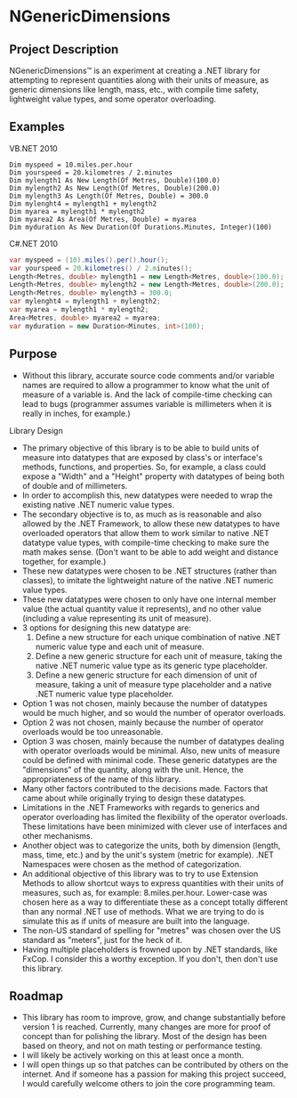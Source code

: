 # NGenericDimensions

## Project Description
NGenericDimensions™ is an experiment at creating a .NET library for attempting to represent quantities along with their units of measure, as generic dimensions like length, mass, etc., with compile time safety, lightweight value types, and some operator overloading.

## Examples

VB.NET 2010
```vbnet
Dim myspeed = 10.miles.per.hour
Dim yourspeed = 20.kilometres / 2.minutes
Dim mylength1 As New Length(Of Metres, Double)(100.0)
Dim mylength2 As New Length(Of Metres, Double)(200.0)
Dim mylength3 As Length(Of Metres, Double) = 300.0
Dim mylenght4 = mylength1 + mylength2
Dim myarea = mylength1 * mylength2
Dim myarea2 As Area(Of Metres, Double) = myarea
Dim myduration As New Duration(Of Durations.Minutes, Integer)(100)
```

C#.NET 2010
```csharp
var myspeed = (10).miles().per().hour();
var yourspeed = 20.kilometres() / 2.minutes();
Length<Metres, double> mylength1 = new Length<Metres, double>(100.0);
Length<Metres, double> mylength2 = new Length<Metres, double>(200.0);
Length<Metres, double> mylength3 = 300.0;
var mylenght4 = mylength1 + mylength2;
var myarea = mylength1 * mylength2;
Area<Metres, double> myarea2 = myarea;
var myduration = new Duration<Minutes, int>(100);
```

## Purpose

* Without this library, accurate source code comments and/or variable names are required to allow a programmer to know what the unit of measure of a variable is.  And the lack of compile-time checking can lead to bugs (programmer assumes variable is millimeters when it is really in inches, for example.)

Library Design

* The primary objective of this library is to be able to build units of measure into datatypes that are exposed by class's or interface's methods, functions, and properties.  So, for example, a class could expose a "Width" and a "Height" property with datatypes of being both of double and of millimeters.
* In order to accomplish this, new datatypes were needed to wrap the existing native .NET numeric value types.
* The secondary objective is to, as much as is reasonable and also allowed by the .NET Framework, to allow these new datatypes to have overloaded operators that allow them to work similar to native .NET datatype value types, with compile-time checking to make sure the math makes sense.  (Don't want to be able to add weight and distance together, for example.)
* These new datatypes were chosen to be .NET structures (rather than classes), to imitate the lightweight nature of the native .NET numeric value types.
* These new datatypes were chosen to only have one internal member value (the actual quantity value it represents), and no other value (including a value representing its unit of measure).
* 3 options for designing this new datatype are:
  1. Define a new structure for each unique combination of native .NET numeric value type and each unit of measure.
  2. Define a new generic structure for each unit of measure, taking the native .NET numeric value type as its generic type placeholder.
  3. Define a new generic structure for each dimension of unit of measure, taking a unit of measure type placeholder and a native .NET numeric value type placeholder.
* Option 1 was not chosen, mainly because the number of datatypes would be much higher, and so would the number of operator overloads.
* Option 2 was not chosen, mainly because the number of operator overloads would be too unreasonable.
* Option 3 was chosen, mainly because the number of datatypes dealing with operator overloads would be minimal.  Also, new units of measure could be defined with minimal code.  These generic datatypes are the "dimensions" of the quantity, along with the unit.  Hence, the appropriateness of the name of this library.
* Many other factors contributed to the decisions made.  Factors that came about while originally trying to design these datatypes.
* Limitations in the .NET Frameworks with regards to generics and operator overloading has limited the flexibility of the operator overloads.  These limitations have been minimized with clever use of interfaces and other mechanisms.
* Another object was to categorize the units, both by dimension (length, mass, time, etc.) and by the unit's system (metric for example).  .NET Namespaces were chosen as the method of categorization.
* An additional objective of this library was to try to use Extension Methods to allow shortcut ways to express quantities with their units of measures, such as, for example: 8.miles.per.hour.  Lower-case was chosen here as a way to differentiate these as a concept totally different than any normal .NET use of methods.  What we are trying to do is simulate this as if units of measure are built into the language.
* The non-US standard of spelling for "metres" was chosen over the US standard as "meters", just for the heck of it.
* Having multiple placeholders is frowned upon by .NET standards, like FxCop.  I consider this a worthy exception.  If you don't, then don't use this library.

## Roadmap

* This library has room to improve, grow, and change substantially before version 1 is reached.  Currently, many changes are more for proof of concept than for polishing the library.  Most of the design has been based on theory, and not on math testing or performance testing.
* I will likely be actively working on this at least once a month.
* I will open things up so that patches can be contributed by others on the internet.  And if someone has a passion for making this project succeed, I would carefully welcome others to join the core programming team.
